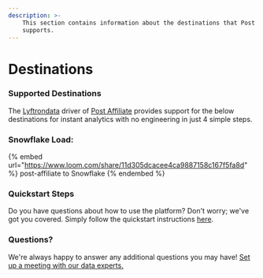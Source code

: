 ```yaml
---
description: >-
    This section contains information about the destinations that Post Affiliate
    supports.
---
```


# Destinations

### Supported Destinations

The [Lyftrondata](https://www.lyftrondata.com/) driver of [Post Affiliate](https://www.lyftrondata.com/integration/post-affiliate/) provides support for the below destinations for instant analytics with no engineering in just 4 simple steps.

### Snowflake Load:

{% embed url="https://www.loom.com/share/11d305dcacee4ca9887158c167f5fa8d" %}
post-affiliate to Snowflake
{% endembed %}

### Quickstart Steps

Do you have questions about how to use the platform? Don't worry; we've got you covered. Simply follow the quickstart instructions [here](../../../quickstart-steps.md).

### Questions? <a href="#questions" id="questions"></a>

We're always happy to answer any additional questions you may have! [Set up a meeting with our data experts.](https://www.lyftrondata.com/book-a-meeting/)
